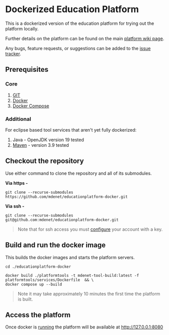 # Dockerized Education Platform
This is a dockerized version of the education platform for trying out the platform locally.

Further details on the platform can be found on the main [platform wiki page](https://github.com/mdenet/educationplatform/wiki).

Any bugs, feature requests, or suggestions can be added to the [issue tracker](https://github.com/mdenet/educationplatform/issues).

## Prerequisites 
### Core
 1. [GIT](https://git-scm.com/)
 2. [Docker](https://www.docker.com/)
 3. [Docker Compose](https://docs.docker.com/compose/install/)
 

### Additional
For eclipse based tool services that aren't yet fully dockerized:

1. Java - OpenJDK version 19 tested
2. [Maven](https://maven.apache.org/) - version 3.9 tested

## Checkout the repository
Use either command to clone the repository and all of its submodules.

**Via https -**
```
git clone --recurse-submodules https://github.com/mdenet/educationplatform-docker.git
```

**Via ssh -** 
```
git clone --recurse-submodules git@github.com:mdenet/educationplatform-docker.git
```

> Note that for ssh access you must [configure](https://docs.github.com/en/authentication/connecting-to-github-with-ssh) your account with a key.

## Build and run the docker image
This builds the docker images and starts the platform servers.
```
cd ./educationplatform-docker

docker build ./platformtools -t mdenet-tool-build:latest -f platformtools/services/Dockerfile  && \ 
docker compose up --build 
```

> Note it may take approximately 10 minutes the first time the platform is built.


## Access the platform

Once docker is [running](#build-and-run-the-docker-image) the platform will be available at http://127.0.0.1:8080
